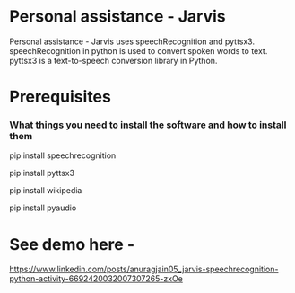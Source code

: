 
# Personal assistance - Jarvis  

Personal assistance - Jarvis uses speechRecognition and pyttsx3.
speechRecognition in python is used to convert spoken words to text.
pyttsx3 is a text-to-speech conversion library in Python.

# Prerequisites  

### What things you need to install the software and how to install them

pip install speechrecognition

pip install pyttsx3

pip install wikipedia

pip install pyaudio

# See demo here -
https://www.linkedin.com/posts/anuragjain05_jarvis-speechrecognition-python-activity-6692420032007307265-zxOe


